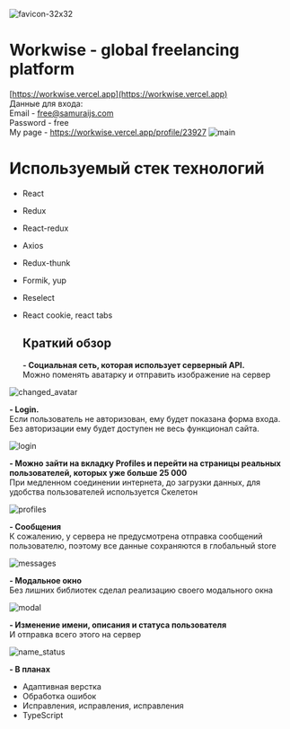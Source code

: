 ![favicon-32x32](https://user-images.githubusercontent.com/54742054/184546336-fa7c3b42-98df-45d0-97c8-eaa9879c3a3e.png)
# Workwise - global freelancing platform
[https://workwise.vercel.app](https://workwise.vercel.app) <br>
Данные для входа: <br>
Email - free@samuraijs.com <br>
Password - free <br>
My page - https://workwise.vercel.app/profile/23927
![main](https://user-images.githubusercontent.com/54742054/184546409-53b89b53-ab15-41f7-906a-ac972b64f1b2.jpg)

  # Используемый стек технологий
- React
- Redux
- React-redux
- Axios
- Redux-thunk
- Formik, yup
- Reselect
- React cookie, react tabs

  ## Краткий обзор
  **- Социальная сеть, которая использует серверный API.** <br>
  Можно поменять аватарку и отправить изображение на сервер
  
![changed_avatar](https://user-images.githubusercontent.com/54742054/184545266-c26758c2-683f-49a5-ac10-39415b7ad193.gif)

  **- Login.** <br>
  Если пользователь не авторизован, ему будет показана форма входа. Без авторизации ему будет доступен не весь функционал сайта.
  
  ![login](https://user-images.githubusercontent.com/54742054/184548077-63ba84f5-4d91-4099-84fb-b6a6895a4d2d.gif)

  **- Можно зайти на вкладку Profiles и перейти на страницы реальных пользователей, которых уже больше 25 000** <br>
  При медленном соединении интернета, до загрузки данных, для удобства пользователей используется Скелетон
  
  ![profiles](https://user-images.githubusercontent.com/54742054/184547031-93118b65-aacf-4057-96d3-3192ed1528cf.gif)

  **- Сообщения** <br>
  К сожалению, у сервера не предусмотрена отправка сообщений пользователю, поэтому все данные сохраняются в глобальный store
  
  ![messages](https://user-images.githubusercontent.com/54742054/184547146-3292e17b-ca1b-4c01-a48b-3737b9d4a99d.gif)

  **- Модальное окно** <br>
  Без лишних библиотек сделал реализацию своего модального окна
  
  ![modal](https://user-images.githubusercontent.com/54742054/184547232-a784918d-00ef-47d6-bc8b-1f9d0569a634.gif)

  **- Изменение имени, описания и статуса пользователя** <br>
  И отправка всего этого на сервер
  
  ![name_status](https://user-images.githubusercontent.com/54742054/184547290-4e429556-0de6-44b3-ace0-98e41a3d4e99.gif)
  
  **- В планах** <br>
  - Адаптивная верстка
  - Обработка ошибок
  - Исправления, исправления, исправления
  - TypeScript
